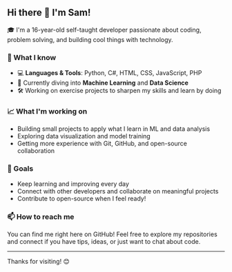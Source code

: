 ## Hi there 👋 I'm Sam!

🎓 I'm a 16-year-old self-taught developer passionate about coding, problem solving, and building cool things with technology.

### 🚀 What I know
- 💻 **Languages & Tools**: Python, C#, HTML, CSS, JavaScript, PHP
- 🧠 Currently diving into **Machine Learning** and **Data Science**
- 🛠️ Working on exercise projects to sharpen my skills and learn by doing

### 📈 What I'm working on
- Building small projects to apply what I learn in ML and data analysis
- Exploring data visualization and model training
- Getting more experience with Git, GitHub, and open-source collaboration

### 🌱 Goals
- Keep learning and improving every day
- Connect with other developers and collaborate on meaningful projects
- Contribute to open-source when I feel ready!

### 📫 How to reach me
You can find me right here on GitHub! Feel free to explore my repositories and connect if you have tips, ideas, or just want to chat about code.

---

Thanks for visiting! 😊
